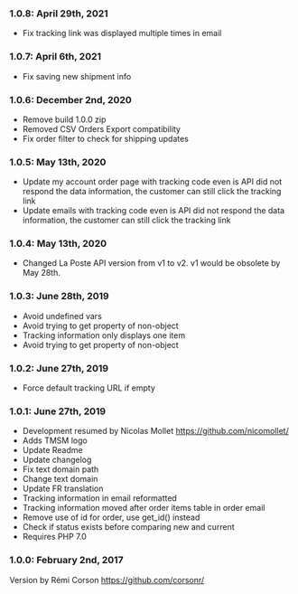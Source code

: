 ### 1.0.8: April 29th, 2021
* Fix tracking link was displayed multiple times in email

### 1.0.7: April 6th, 2021
* Fix saving new shipment info

### 1.0.6: December 2nd, 2020
* Remove build 1.0.0 zip
* Removed CSV Orders Export compatibility
* Fix order filter to check for shipping updates

### 1.0.5: May 13th, 2020
* Update my account order page with tracking code even is API did not respond the data information, the customer can still click the tracking link
* Update emails with tracking code even is API did not respond the data information, the customer can still click the tracking link

### 1.0.4: May 13th, 2020
* Changed La Poste API version from v1 to v2. v1 would be obsolete by May 28th. 

### 1.0.3: June 28th, 2019
* Avoid undefined vars
* Avoid trying to get property of non-object
* Tracking information only displays one item
* Avoid trying to get property of non-object

### 1.0.2: June 27th, 2019
* Force default tracking URL if empty

### 1.0.1: June 27th, 2019
* Development resumed by Nicolas Mollet https://github.com/nicomollet/
* Adds TMSM logo
* Update Readme
* Update changelog
* Fix text domain path
* Change text domain
* Update FR translation
* Tracking information in email reformatted
* Tracking information moved after order items table in order email
* Remove use of id for order, use get_id() instead
* Check if status exists before comparing new and current
* Requires PHP 7.0

### 1.0.0: February 2nd, 2017
Version by Rémi Corson https://github.com/corsonr/